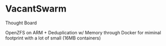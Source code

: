 # VacantSwarm

Thought Board

OpenZFS on ARM + Deduplication w/ Memory through Docker for miminal footprint with a lot of small (16MB containers)
